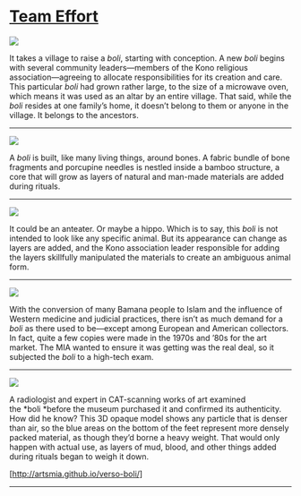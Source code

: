 # [Team Effort](http://artstories.artsmia.org/#/stories/340)

![](http://cdn.dx.artsmia.org/thumbs/tn_mia_5034471.jpg)

It takes a village to raise a *boli*, starting with conception. A new *boli* begins with several community leaders—members of the Kono religious association—agreeing to allocate responsibilities for its creation and care. This particular *boli* had grown rather large, to the size of a microwave oven, which means it was used as an altar by an entire village. That said, while the *boli* resides at one family’s home, it doesn’t belong to them or anyone in the village. It belongs to the ancestors.

---

![](http://cdn.dx.artsmia.org/thumbs/tn_mia_6004817.jpg)

A *boli* is built, like many living things, around bones. A fabric bundle of bone fragments and porcupine needles is nestled inside a bamboo structure, a core that will grow as layers of natural and man-made materials are added during rituals.

---

![](http://cdn.dx.artsmia.org/thumbs/tn_mia_6004810.jpg)

It could be an anteater. Or maybe a hippo. Which is to say, this *boli* is not intended to look like any specific animal. But its appearance can change as layers are added, and the Kono association leader responsible for adding the layers skillfully manipulated the materials to create an ambiguous animal form.

---

![](http://cdn.dx.artsmia.org/thumbs/tn_mia_6004823.jpg)

With the conversion of many Bamana people to Islam and the influence of Western medicine and judicial practices, there isn’t as much demand for a *boli* as there used to be—except among European and American collectors. In fact, quite a few copies were made in the 1970s and ’80s for the art market. The MIA wanted to ensure it was getting was the real deal, so it subjected the *boli* to a high-tech exam.

---

![](http://cdn.dx.artsmia.org/thumbs/tn_mia_6004823.jpg)

A radiologist and expert in CAT-scanning works of art examined the *boli *before the museum purchased it and confirmed its authenticity. How did he know? This 3D opaque model shows any particle that is denser than air, so the blue areas on the bottom of the feet represent more densely packed material, as though they’d borne a heavy weight. That would only happen with actual use, as layers of mud, blood, and other things added during rituals began to weigh it down.

[http://artsmia.github.io/verso-boli/]

---
